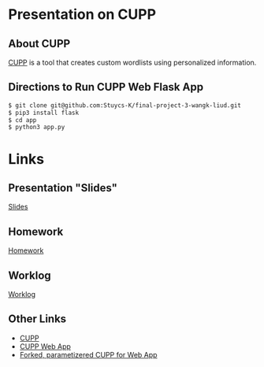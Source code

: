 # Presentation on CUPP

## About CUPP
[CUPP](https://github.com/Mebus/cupp) is a tool that creates custom wordlists using personalized information.

## Directions to Run CUPP Web Flask App
```sh
$ git clone git@github.com:Stuycs-K/final-project-3-wangk-liud.git
$ pip3 install flask
$ cd app
$ python3 app.py
```

# Links

## Presentation "Slides"
[Slides](https://github.com/Stuycs-K/final-project-3-wangk-liud/blob/main/PRESENTATION.md)

## Homework
[Homework](https://github.com/Stuycs-K/final-project-3-wangk-liud/blob/main/HOMEWORK.md)

## Worklog
[Worklog](https://github.com/Stuycs-K/final-project-3-wangk-liud/blob/main/WORKLOG.md)

## Other Links
* [CUPP](https://github.com/Mebus/cupp/tree/master)
* [CUPP Web App]()
* [Forked, parametizered CUPP for Web App](https://github.com/kev1n/cupp)